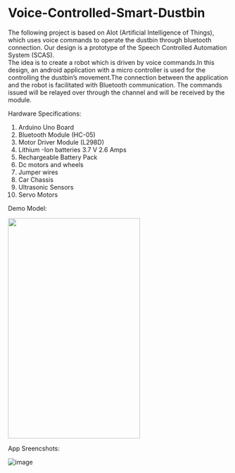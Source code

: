 # Voice-Controlled-Smart-Dustbin
The following project is based on AIot (Artificial Intelligence of Things), which uses voice commands to operate the dustbin through bluetooth connection.
Our design is a prototype of the  Speech Controlled Automation System (SCAS).  
The idea is to create a robot which is driven by voice commands.In this design, an android application with a micro controller is used for the controlling the dustbin’s movement.The connection between the application and the robot is facilitated with Bluetooth communication. The commands issued will be relayed over through the channel and will be received by the module. 


Hardware Specifications:
1. Arduino Uno Board 
2. Bluetooth Module (HC-05) 
3. Motor Driver Module (L298D) 
4. Lithium -Ion batteries 3.7 V 2.6 Amps
5. Rechargeable Battery Pack 
6. Dc motors and wheels
7. Jumper wires 
8. Car Chassis 
9. Ultrasonic Sensors 
10. Servo Motors

Demo Model:

 <img src="https://user-images.githubusercontent.com/107821357/205219157-5c2bcb05-2c02-457d-b66b-26eb71c31133.png" width="300" height="500">
 
 App Sreencshots:
 
 ![image](https://user-images.githubusercontent.com/107821357/207361130-6afba53d-4120-4b58-8f28-8947926105b6.png)



